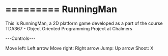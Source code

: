 =========
RunningMan
=========

This is RunningMan, a 2D platform game developed as a part of the course
TDA367 - Object Oriented Programming Project at Chalmers

---Controls---

Move left:          Left arrow
Move right:         Right arrow
Jump:		        Up arrow
Shoot:			    X